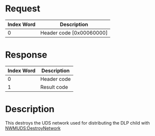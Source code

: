 # Request

| Index Word | Description                |
|------------|----------------------------|
| 0          | Header code \[0x00060000\] |

# Response

| Index Word | Description |
|------------|-------------|
| 0          | Header code |
| 1          | Result code |

# Description

This destroys the UDS network used for distributing the DLP child with
[NWMUDS:DestroyNetwork](NWMUDS:DestroyNetwork "wikilink")